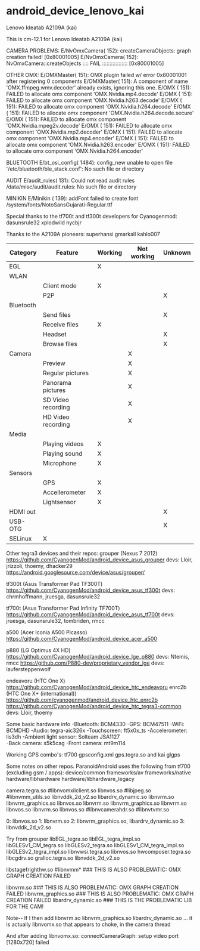 android_device_lenovo_kai
=========================

Lenovo Ideatab A2109A (kai)

This is cm-12.1 for Lenovo Ideatab A2109A (kai)

CAMERA PROBLEMS:
E/NvOmxCamera(  152): createCameraObjects: graph creation failed! [0x80001005]
E/NvOmxCamera(  152): NvOmxCamera::createObjects :::: FAIL ::::::::::::::::: [0x80001005]

OTHER OMX:
E/OMXMaster(  151): OMX plugin failed w/ error 0x80001001 after registering 0 components
E/OMXMaster(  151): A component of name 'OMX.ffmpeg.wmv.decoder' already exists, ignoring this one.
E/OMX     (  151): FAILED to allocate omx component 'OMX.Nvidia.mp4.decode'
E/OMX     (  151): FAILED to allocate omx component 'OMX.Nvidia.h263.decode'
E/OMX     (  151): FAILED to allocate omx component 'OMX.Nvidia.h264.decode'
E/OMX     (  151): FAILED to allocate omx component 'OMX.Nvidia.h264.decode.secure'
E/OMX     (  151): FAILED to allocate omx component 'OMX.Nvidia.mpeg2v.decode'
E/OMX     (  151): FAILED to allocate omx component 'OMX.Nvidia.mp2.decoder'
E/OMX     (  151): FAILED to allocate omx component 'OMX.Nvidia.mp4.encoder'
E/OMX     (  151): FAILED to allocate omx component 'OMX.Nvidia.h263.encoder'
E/OMX     (  151): FAILED to allocate omx component 'OMX.Nvidia.h264.encoder'

BLUETOOTH
E/bt_osi_config( 1484): config_new unable to open file '/etc/bluetooth/ble_stack.conf': No such file or directory

AUDIT
E/audit_rules(  131): Could not read audit rules /data/misc/audit/audit.rules: No such file or directory

MINIKIN
E/Minikin (  139): addFont failed to create font /system/fonts/NotoSansGujarati-Regular.ttf


Special thanks to the tf700t and tf300t developers for Cyanogenmod:
  dasunsrule32
  xplodwild
  nycbjr

Thanks to the A2109A pioneers:
  superhansi
  gmarkall
  kahlo007

|Category |Feature |Working |Not working |Unknown |
|---------|--------|--------|------------|--------|
|EGL | |X | | |
|WLAN | | | | |
|  |Client mode |X | | |
|  |P2P | | |X |
|Bluetooth | | | |
|  |Send files | | |X |
|  |Receive files |X | | |
|  |Headset | | |X |
|  |Browse files | | |X |
|Camera | | |X | |
|  |Preview | |X | |
|  |Regular pictures | |X | |
|  |Panorama pictures | |X | |
|  |SD Video recording | |X | |
|  |HD Video recording | |X | |
|Media | | | | |
|  |Playing videos |X | | |
|  |Playing sound |X | | |
|  |Microphone |X | | |
|Sensors | | | |
|  |GPS |X | | |
|  |Accellerometer |X | | |
|  |Lightsensor |X | | |
|HDMI out | | | |X |
|USB-OTG | | | |X |
|SELinux |X | | | |


Other tegra3 devices and their repos:
grouper (Nexus 7 2012)
https://github.com/CyanogenMod/android_device_asus_grouper
devs: Lloir, jrizzoli, thoemy, dhacker29
https://android.googlesource.com/device/asus/grouper/

tf300t (Asus Transformer Pad TF300T)
https://github.com/CyanogenMod/android_device_asus_tf300t
devs: chrmhoffmann, jruesga, dasunsrule32

tf700t (Asus Transformer Pad Infinity TF700T)
https://github.com/CyanogenMod/android_device_asus_tf700t
devs: jruesga, dasunsrule32, tombriden, rmcc

a500 (Acer Iconia A500 Picasso)
https://github.com/CyanogenMod/android_device_acer_a500

p880 (LG Optimus 4X HD)
https://github.com/CyanogenMod/android_device_lge_p880
devs: Ntemis, rmcc
https://github.com/P880-dev/proprietary_vendor_lge
devs: laufersteppenwolf

endeavoru (HTC One X)
https://github.com/CyanogenMod/android_device_htc_endeavoru
enrc2b (HTC One X+ (international))
https://github.com/cyanogenmod/android_device_htc_enrc2b
https://github.com/CyanogenMod/android_device_htc_tegra3-common
devs: Lloir, thoemy


Some basic hardware info
-Bluetooth: BCM4330
-GPS: BCM47511
-WiFi: BCMDHD
-Audio: tegra-aic326x
-Touchscreen: ft5x0x_ts
-Accelerometer: lis3dh
-Ambient light sensor: Solteam JSA1127	
-Back camera: s5k5cag
-Front camera: mt9m114

Working GPS combo's:
tf700 gpsconfig.xml gps.tegra.so and kai glgps

Some notes on other repos. ParanoidAndroid uses the following from tf700 (excluding gsm / apps):
device/common
frameworks/av
frameworks/native
hardware/libhardware
hardware/libhardware_legacy


camera.tegra.so
  #libnvomxilclient.so
  libnvos.so
  #libjpeg.so
  #libnvmm_utils.so
  libnvddk_2d_v2.so
    libardrv_dynamic.so
       libnvrm.so
       libnvrm_graphics.so
    libnvos.so
    libnvrm.so
    libnvrm_graphics.so
       libnvrm.so
       libnvos.so
  libnvrm.so
     libnvos.so
  #libnvcamerahdr.so
  #libnvtvmr.so


0: libnvos.so
1: libnvrm.so
2: libnvrm_graphics.so, libardrv_dynamic.so
3: libnvddk_2d_v2.so


Try from grouper
libEGL_tegra.so
libEGL_tegra_impl.so
libGLESv1_CM_tegra.so
libGLESv2_tegra.so
libGLESv1_CM_tegra_impl.so
libGLESv2_tegra_impl.so
libnvwsi.tegra.so
libnvos.so
hwcomposer.tegra.so
libcgdrv.so
gralloc.tegra.so
libnvddk_2d_v2.so

libstagefrighthw.so
#libnvmm* ### THIS IS ALSO PROBLEMATIC: OMX GRAPH CREATION FAILED

libnvrm.so ### THIS IS ALSO PROBLEMATIC: OMX GRAPH CREATION FAILED
libnvrm_graphics.so  ### THIS IS ALSO PROBLEMATIC: OMX GRAPH CREATION FAILED
libardrv_dynamic.so ### THIS IS THE PROBLEMATIC LIB FOR THE CAM!

Note-- If I then add 
libnvrm.so
libnvrm_graphics.so
libardrv_dynamic.so
... it is actually libnvomx.so that appears to choke, in the camera thread

And after adding libnvomx.so:
connectCameraGraph: setup video port [1280x720] failed
